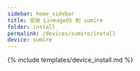 ```yaml
---
sidebar: home_sidebar
title: 安装 LineageOS 到 sumire
folder: install
permalink: /devices/sumire/install
device: sumire
---
```

{% include templates/device_install.md %}
